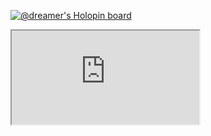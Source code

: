 [![@dreamer's Holopin board](https://holopin.me/dreamer)](https://holopin.io/@dreamer)
<iframe src="https://api.accredible.com/v1/frontend/credential_website_embed_image/badge/79658882">
